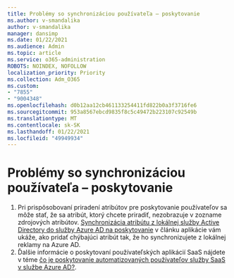 ```yaml
---
title: Problémy so synchronizáciou používateľa – poskytovanie
ms.author: v-smandalika
author: v-smandalika
manager: dansimp
ms.date: 01/22/2021
ms.audience: Admin
ms.topic: article
ms.service: o365-administration
ROBOTS: NOINDEX, NOFOLLOW
localization_priority: Priority
ms.collection: Adm_O365
ms.custom:
- "7855"
- "9004348"
ms.openlocfilehash: d0b12aa12cb461133254411fd822b0a3f3716fe6
ms.sourcegitcommit: 953a8567ebcd9835f8c5c49472b223107c92549b
ms.translationtype: MT
ms.contentlocale: sk-SK
ms.lasthandoff: 01/22/2021
ms.locfileid: "49949934"
---
```

# <a name="user-provisioning-sync-issues"></a>Problémy so synchronizáciou používateľa – poskytovanie

1. Pri prispôsobovaní priradení atribútov pre poskytovanie používateľov sa môže stať, že sa atribút, ktorý chcete priradiť, nezobrazuje v zozname zdrojových atribútov. [Synchronizácia atribútu z lokálnej služby Active Directory do služby Azure AD na poskytovanie](https://docs.microsoft.com/azure/active-directory/app-provisioning/user-provisioning-sync-attributes-for-mapping) v článku aplikácie vám ukáže, ako pridať chýbajúci atribút tak, že ho synchronizujete z lokálnej reklamy na Azure AD.
2. Ďalšie informácie o poskytovaní používateľských aplikácií SaaS nájdete v téme [čo je poskytovanie automatizovaných používateľov služby SaaS v službe Azure AD?](https://docs.microsoft.com/azure/active-directory/app-provisioning/user-provisioning).